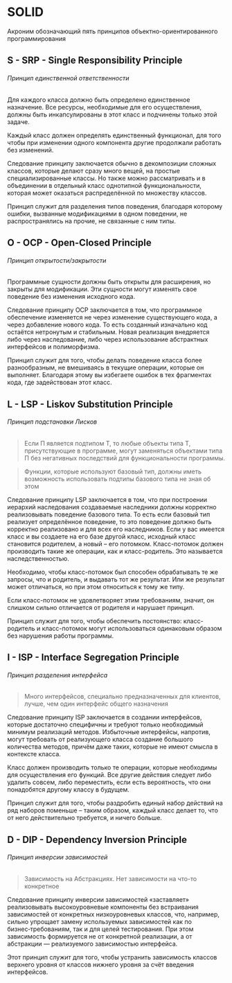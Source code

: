 # SOLID

Акроним обозначающий пять принципов объектно-ориентированного программирования

## S - SRP - Single Responsibility Principle
###### Принцип единственной ответственности

Для каждого класса должно быть определено единственное назначение. Все ресурсы, необходимые для его осуществления, 
должны быть инкапсулированы в этот класс и подчинены только этой задаче.

Каждый класс должен определять единственный функционал, для того чтобы при изменении одного компонента другие продолжали
работать без изменений.

Следование принципу заключается обычно в декомпозиции сложных классов, которые делают сразу много вещей, на простые 
специализированные классы. Но также можно рассматривать и в объединении в отдельный класс однотипной функциональности, 
которая может оказаться распределённой по множеству классов.

Принцип служит для разделения типов поведения, благодаря которому ошибки, вызванные модификациями в одном поведении, 
не распространялись на прочие, не связанные с ним типы.

## O - OCP - Open-Closed Principle
###### Принцип открытости/закрытости

Программные сущности должны быть открыты для расширения, но закрыты для модификации. Эти сущности могут изменять свое
поведение без изменения исходного кода.

Следование принципу OCP заключается в том, что программное обеспечение изменяется не через изменение существующего кода, 
а через добавление нового кода. То есть созданный изначально код остаётся нетронутым и стабильным.
Новая реализация внедряется либо через наследование, либо через использование абстрактных интерфейсов 
и полиморфизма.

Принцип служит для того, чтобы делать поведение класса более разнообразным, не вмешиваясь в текущие операции, 
которые он выполняет. Благодаря этому вы избегаете ошибок в тех фрагментах кода, где задействован этот класс.

## L - LSP - Liskov Substitution Principle
###### Принцип подстановки Лисков

> Если П является подтипом Т, то любые объекты типа Т, присутствующие в программе, могут заменяться объектами типа П 
> без негативных последствий для функциональности программы.

>Функции, которые используют базовый тип, должны иметь возможность использовать подтипы базового типа не зная об этом

Следование принципу LSP заключается в том, что при построении иерархий наследования создаваемые наследники должны 
корректно реализовывать поведение базового типа. То есть если базовый тип реализует определённое поведение, то это 
поведение должно быть корректно реализовано и для всех его наследников.
Если у вас имеется класс и вы создаете на его базе другой класс, исходный класс становится родителем, а новый – его потомком. Класс-потомок должен производить такие же операции, как и класс-родитель. Это называется наследственностью.

Необходимо, чтобы класс-потомок был способен обрабатывать те же запросы, что и родитель, и выдавать тот же результат. 
Или же результат может отличаться, но при этом относиться к тому же типу.

Если класс-потомок не удовлетворяет этим требованиям, значит, он слишком сильно отличается от родителя и нарушает принцип.

Принцип служит для того, чтобы обеспечить постоянство: класс-родитель и класс-потомок могут использоваться одинаковым 
образом без нарушения работы программы.

## I - ISP - Interface Segregation Principle
###### Принцип разделения интерфейса

> Много интерфейсов, специально предназначенных для клиентов, лучше, чем один интерфейс общего назначения

Следование принципу ISP заключается в создании интерфейсов, которые достаточно специфичны и требуют только необходимый
минимум реализаций методов. Избыточные интерфейсы, напротив, могут требовать от реализующего класса создание большого 
количества методов, причём даже таких, которые не имеют смысла в контексте класса.

Класс должен производить только те операции, которые необходимы для осуществления его функций. Все другие действия 
следует либо удалить совсем, либо переместить, если есть вероятность, что они понадобятся другому классу в будущем.

Принцип служит для того, чтобы раздробить единый набор действий на ряд наборов поменьше – таким образом, каждый класс
делает то, что от него действительно требуется, и ничего больше.

## D - DIP - Dependency Inversion Principle
###### Принцип инверсии зависимостей 

> Зависимость на Абстракциях. Нет зависимости на что-то конкретное

Следование принципу инверсии зависимостей «заставляет» реализовывать высокоуровневые компоненты без встраивания 
зависимостей от конкретных низкоуровневых классов, что, например, сильно упрощает замену используемых зависимостей как 
по бизнес‑требованиям, так и для целей тестирования. При этом зависимость формируется не от конкретной реализации, а от 
абстракции — реализуемого зависимостью интерфейса.


Этот принцип служит для того, чтобы устранить зависимость классов верхнего уровня от классов нижнего уровня за счёт 
введения интерфейсов.